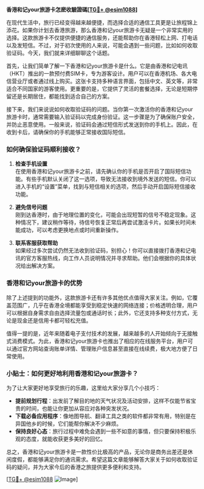 **香港和记your旅游卡怎麽收驗證碼[[TG💪+ @esim1088](https://t.me/s/esim1088)]**

在现代生活中，旅行已经变得越来越便捷，而选择合适的通信工具更是让旅程锦上添花。如果你计划去香港旅游，那么香港和记your旅游卡无疑是一个非常实用的选择。这款旅游卡不仅提供便捷的通信服务，还能帮助你在香港轻松上网、打电话以及发短信。不过，对于初次使用的人来说，可能会遇到一些问题，比如如何收取验证码。今天，我们就来详细聊聊这个话题。

首先，让我们简单了解一下香港和记your旅游卡是什么。它是由香港和记电讯（HKT）推出的一款预付费SIM卡，专为游客设计。用户可以在香港机场、各大电信营业厅或者通过线上购买。这张卡支持多种语言界面，包括中文、英文等，非常适合不同国家的游客使用。更重要的是，它提供了灵活的套餐选择，无论是短期停留还是长期居住，都能找到适合自己的方案。

接下来，我们来说说如何收取验证码的问题。当你第一次激活你的香港和记your旅游卡时，通常需要输入验证码以完成身份验证。这一步骤是为了确保账户安全，并防止恶意使用。一般来说，验证码会通过短信形式发送到你的手机上。因此，在收到卡后，请确保你的手机能够正常接收国际短信。

### 如何确保验证码顺利接收？

1. **检查手机设置**  
   在使用香港和记your旅游卡之前，请先确认你的手机是否开启了国际短信功能。有些手机默认关闭了这一选项，导致无法接收到境外发送的短信。你可以进入手机的“设置”菜单，找到与短信相关的选项，然后手动开启国际短信接收功能。

2. **避免信号问题**  
   刚到达香港时，由于地理位置的变化，可能会出现短暂的信号不稳定现象。这种情况下，建议稍作等待，待信号恢复正常后再尝试激活卡片。如果长时间未能成功，可以考虑更换地点或时间重新操作。

3. **联系客服获取帮助**  
   如果经过多次尝试仍然无法收到验证码，别担心！你可以直接拨打香港和记电讯的官方客服热线，向工作人员说明情况并寻求帮助。他们会根据你的具体状况给出解决方案。

### 香港和记your旅游卡的优势

除了上述提到的功能外，这款旅游卡还有许多其他优点值得大家关注。例如，它覆盖范围广，几乎在香港全境都能享受到稳定快速的网络连接；价格透明合理，用户可以根据自身需求自由选择流量包或通话时长；此外，它还支持多种支付方式，无论是现金还是信用卡都可轻松充值。

值得一提的是，近年来随着电子支付技术的发展，越来越多的人开始倾向于无接触式消费模式。为此，香港和记your旅游卡也推出了相应的在线服务平台，用户可以通过官方网站查询账单详情、管理账户信息甚至直接在线续费，极大地方便了日常使用。

### 小贴士：如何更好地利用香港和记your旅游卡？

为了让大家更好地享受旅行的乐趣，这里给大家分享几个小技巧：

- **提前规划行程**：出发前了解目的地的天气状况及活动安排，这样不仅能节省宝贵的时间，也能让你更加从容应对各种突发状况。
- **下载必备应用程序**：像地图导航、翻译工具之类的软件都非常有用，特别是在异国他乡的时候，它们能帮你解决不少麻烦。
- **保持良好心态**：旅行过程中难免会遇到一些不如意的事情，但只要保持积极乐观的态度，就能收获更多美好的回忆。

总之，香港和记your旅游卡是一款性价比极高的产品，无论你是商务出差还是休闲度假，都能够满足你的通讯需求。希望这篇文章能够解答大家关于如何收取验证码的疑问，并为大家今后的香港之旅提供更多便利和支持。

[[TG💪+ @esim1088](https://t.me/s/esim1088) ![Image](https://i.postimg.cc/4NQfJmqS/Snipaste-2025-05-13-00-14-12.png)]